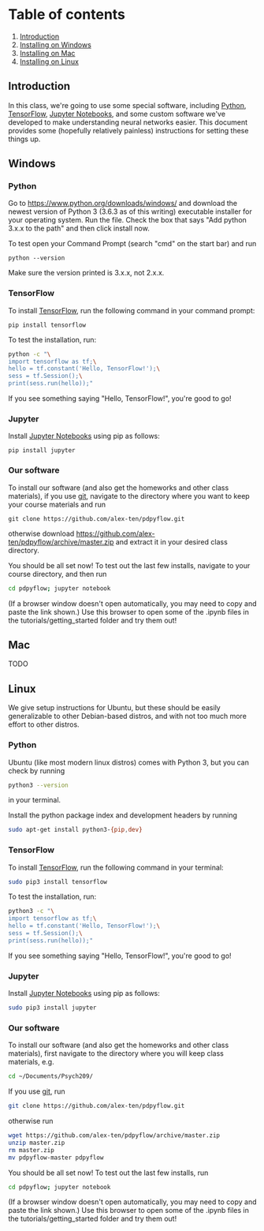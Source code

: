 # Table of contents

1. [Introduction](#introduction)
2. [Installing on Windows](#windows)
3. [Installing on Mac](#mac)
4. [Installing on Linux](#linux)

## Introduction 

In this class, we're going to use some special software, including [Python](https://www.python.org/), [TensorFlow](https://www.tensorflow.org/), [Jupyter Notebooks](http://jupyter.org/), and some custom software we've developed to make understanding neural networks easier. This document provides some (hopefully relatively painless) instructions for setting these things up.

## Windows

### Python
Go to <https://www.python.org/downloads/windows/> and download the newest version of Python 3 (3.6.3 as of this writing) executable installer for your operating system. Run the file. Check the box that says "Add python 3.x.x to the path" and then click install now.

To test open your Command Prompt (search "cmd" on the start bar) and run
```
python --version
```
Make sure the version printed is 3.x.x, not 2.x.x.

### TensorFlow

To install [TensorFlow](https://www.tensorflow.org/), run the following command in your command prompt:
```
pip install tensorflow
```
To test the installation, run:
```bash
python -c "\
import tensorflow as tf;\
hello = tf.constant('Hello, TensorFlow!');\
sess = tf.Session();\
print(sess.run(hello));"
```
If you see something saying "Hello, TensorFlow!", you're good to go!

### Jupyter

Install [Jupyter Notebooks](http://jupyter.org/) using pip as follows:

```
pip install jupyter
```

### Our software

To install our software (and also get the homeworks and other class materials), if you use [git](https://git-scm.com/), navigate to the directory where you want to keep your course materials and run
```
git clone https://github.com/alex-ten/pdpyflow.git
```
otherwise download <https://github.com/alex-ten/pdpyflow/archive/master.zip> and extract it in your desired class directory. 

You should be all set now! To test out the last few installs, navigate to your course directory, and then run
```bash
cd pdpyflow; jupyter notebook
```
(If a browser window doesn't open automatically, you may need to copy and paste the link shown.) Use this browser to open some of the .ipynb files in the tutorials/getting_started folder and try them out!

## Mac

TODO

## Linux

We give setup instructions for Ubuntu, but these should be easily generalizable to other Debian-based distros, and with not too much more effort to other distros. 

### Python
Ubuntu (like most modern linux distros) comes with Python 3, but you can check by running
```bash
python3 --version
```
in your terminal.

Install the python package index and development headers by running 
```bash
sudo apt-get install python3-{pip,dev} 
```

### TensorFlow

To install [TensorFlow](https://www.tensorflow.org/), run the following command in your terminal:
```bash
sudo pip3 install tensorflow
```
To test the installation, run:
```bash
python3 -c "\
import tensorflow as tf;\
hello = tf.constant('Hello, TensorFlow!');\
sess = tf.Session();\
print(sess.run(hello));"
```
If you see something saying "Hello, TensorFlow!", you're good to go!

### Jupyter

Install [Jupyter Notebooks](http://jupyter.org/) using pip as follows:

```bash
sudo pip3 install jupyter
```

### Our software

To install our software (and also get the homeworks and other class materials), first navigate to the directory where you will keep class materials, e.g.
```bash
cd ~/Documents/Psych209/
```

If you use [git](https://git-scm.com/), run
```bash
git clone https://github.com/alex-ten/pdpyflow.git
```

otherwise run
```bash
wget https://github.com/alex-ten/pdpyflow/archive/master.zip
unzip master.zip
rm master.zip
mv pdpyflow-master pdpyflow
```

You should be all set now! To test out the last few installs, run
```bash
cd pdpyflow; jupyter notebook
```
(If a browser window doesn't open automatically, you may need to copy and paste the link shown.) Use this browser to open some of the .ipynb files in the tutorials/getting_started folder and try them out!
